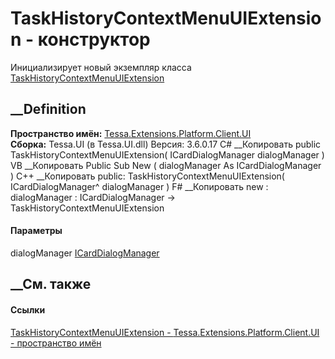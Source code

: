 # TaskHistoryContextMenuUIExtension - конструктор
Инициализирует новый экземпляр класса
[TaskHistoryContextMenuUIExtension](T_Tessa_Extensions_Platform_Client_UI_TaskHistoryContextMenuUIExtension.htm)
##  __Definition
 **Пространство имён:**
[Tessa.Extensions.Platform.Client.UI](N_Tessa_Extensions_Platform_Client_UI.htm)  
 **Сборка:** Tessa.UI (в Tessa.UI.dll) Версия: 3.6.0.17
C# __Копировать
     public TaskHistoryContextMenuUIExtension(
    	ICardDialogManager dialogManager
    )
VB __Копировать
     Public Sub New ( 
    	dialogManager As ICardDialogManager
    )
C++ __Копировать
     public:
    TaskHistoryContextMenuUIExtension(
    	ICardDialogManager^ dialogManager
    )
F# __Копировать
     new : 
            dialogManager : ICardDialogManager -> TaskHistoryContextMenuUIExtension
#### Параметры
dialogManager [ICardDialogManager](T_Tessa_UI_Cards_ICardDialogManager.htm)
## __См. также
#### Ссылки
[TaskHistoryContextMenuUIExtension -
](T_Tessa_Extensions_Platform_Client_UI_TaskHistoryContextMenuUIExtension.htm)
[Tessa.Extensions.Platform.Client.UI - пространство
имён](N_Tessa_Extensions_Platform_Client_UI.htm)
